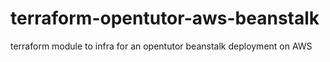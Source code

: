 # terraform-opentutor-aws-beanstalk
terraform module to infra for an opentutor beanstalk deployment on AWS
